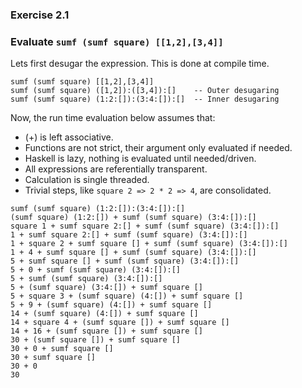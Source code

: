 ### Exercise 2.1
### Evaluate `sumf (sumf square) [[1,2],[3,4]]`
Lets first desugar the expression.  This is done at compile time.
```
sumf (sumf square) [[1,2],[3,4]]
sumf (sumf square) ([1,2]):([3,4]):[]    -- Outer desugaring
sumf (sumf square) (1:2:[]):(3:4:[]):[]  -- Inner desugaring
```
Now, the run time evaluation below assumes that:
* (+) is left associative.
* Functions are not strict, their argument only evaluated if needed.
* Haskell is lazy, nothing is evaluated until needed/driven.
* All expressions are referentially transparent.
* Calculation is single threaded.
* Trivial steps, like `square 2 => 2 * 2 => 4`, are consolidated.
```
sumf (sumf square) (1:2:[]):(3:4:[]):[]
(sumf square) (1:2:[]) + sumf (sumf square) (3:4:[]):[]
square 1 + sumf square 2:[] + sumf (sumf square) (3:4:[]):[]
1 + sumf square 2:[] + sumf (sumf square) (3:4:[]):[]
1 + square 2 + sumf square [] + sumf (sumf square) (3:4:[]):[]
1 + 4 + sumf square [] + sumf (sumf square) (3:4:[]):[]
5 + sumf square [] + sumf (sumf square) (3:4:[]):[]
5 + 0 + sumf (sumf square) (3:4:[]):[]
5 + sumf (sumf square) (3:4:[]):[]
5 + (sumf square) (3:4:[]) + sumf square []
5 + square 3 + (sumf square) (4:[]) + sumf square []
5 + 9 + (sumf square) (4:[]) + sumf square []
14 + (sumf square) (4:[]) + sumf square []
14 + square 4 + (sumf square []) + sumf square []
14 + 16 + (sumf square []) + sumf square []
30 + (sumf square []) + sumf square []
30 + 0 + sumf square []
30 + sumf square []
30 + 0
30
```
